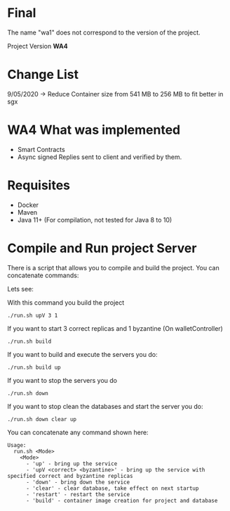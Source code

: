 # Final
The name "wa1" does not correspond to the version of the project.

Project Version **WA4**

# Change List

9/05/2020 ->  Reduce Container size from 541 MB to 256 MB to fit better in sgx



# WA4 What was implemented

- Smart Contracts
- Async signed Replies sent to client and verified by them.

# Requisites

- Docker
- Maven
- Java 11+ (For compilation, not tested for Java 8 to 10)

# Compile and Run project Server

There is a script that allows you to compile and build the project. You can concatenate commands:

Lets see:

With this command you build the project

```
./run.sh upV 3 1
```

If you want to start 3 correct replicas and 1 byzantine (On walletController)

```
./run.sh build
```

If you want to build and execute the servers you do:

```
./run.sh build up
```

If you want to stop the servers you do

```
./run.sh down
```

If you want to stop clean the databases and start the server you do:

```
./run.sh down clear up
```


You can concatenate any command shown here:
```
Usage: 
  run.sh <Mode>
    <Mode>
      - 'up' - bring up the service
      - 'upV <correct> <byzantine>' - bring up the service with specified correct and byzantine replicas
      - 'down' - bring down the service
      - 'clear' - clear database, take effect on next startup
      - 'restart' - restart the service
      - 'build' - container image creation for project and database
```




